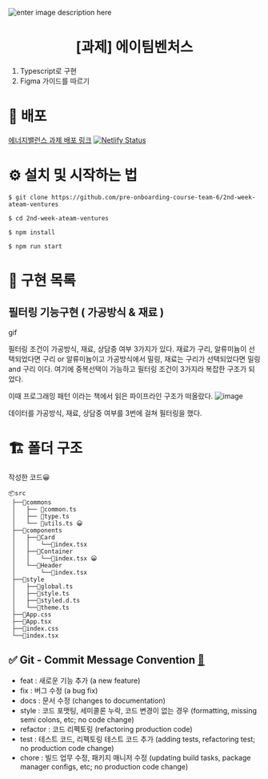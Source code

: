 ![enter image description here](https://user-images.githubusercontent.com/24728385/148955263-b3a0e063-6950-46f2-82e9-1fcabc24e19e.jpeg)

<h1 align="middle">[과제] 에이팀벤처스</h1>

1. Typescript로 구현
2. Figma 가이드를 따르기

# 🔗 배포

[에너지밸런스 과제 배포 링크](https://angry-albattani-8e8937.netlify.app/)
[![Netlify Status](https://api.netlify.com/api/v1/badges/a580b2b0-c471-4339-9128-f18b39de1a34/deploy-status)](https://app.netlify.com/sites/angry-albattani-8e8937/deploys)

# ⚙️ 설치 및 시작하는 법

```
$ git clone https://github.com/pre-onboarding-course-team-6/2nd-week-ateam-ventures

$ cd 2nd-week-ateam-ventures

$ npm install

$ npm run start
```

# 🏹 구현 목록

## 필터링 기능구현 ( 가공방식 & 재료 )

gif

필터링 조건이 가공방식, 재료, 상담중 여부 3가지가 있다.
재료가 구리, 알류미늄이 선택되었다면 구리 or 알류미늄이고 가공방식에서 밀링, 재료는 구리가 선택되었다면 밀링 and 구리 이다.
여기에 중복선택이 가능하고 필터링 조건이 3가지라 복잡한 구조가 되었다.

이때 프로그래밍 패턴 이라는 책에서 읽은 파이프라인 구조가 떠올랐다.
![image](https://user-images.githubusercontent.com/40172373/156318361-f44be7e5-3a42-4e3a-9513-f5d7e86aa4f9.png)

데이터를 가공방식, 재료, 상담중 여부를 3번에 걸쳐 필터링을 했다.

# 🏗 폴더 구조
작성한 코드😀

```
📦src
 ├──📂commons
 │   ├── 📜common.ts
 │   ├── 📜type.ts
 │   └── 📜utils.ts 😀
 ├──📂components
 │   ├──📂Card
 │   │   └──📜index.tsx
 │   ├──📂Container
 │   │   └──📜index.tsx 😀
 │   └──📂Header
 │       └──📜index.tsx
 ├──📂style
 │   ├──📜global.ts
 │   ├──📜style.ts
 │   ├──📜styled.d.ts
 │   └──📜theme.ts
 ├──📜App.css
 ├──📜App.tsx
 ├──📜index.css
 └──📜index.tsx
```

## ✅ Git - Commit Message Convention [🔗](https://webruden.tistory.com/486)

- feat : 새로운 기능 추가 (a new feature)
- fix : 버그 수정 (a bug fix)
- docs : 문서 수정 (changes to documentation)
- style : 코드 포맷팅, 세미콜론 누락, 코드 변경이 없는 경우 (formatting, missing semi colons, etc; no code change)
- refactor : 코드 리펙토링 (refactoring production code)
- test : 테스트 코드, 리펙토링 테스트 코드 추가 (adding tests, refactoring test; no production code change)
- chore : 빌드 업무 수정, 패키지 매니저 수정 (updating build tasks, package manager configs, etc; no production code change)
